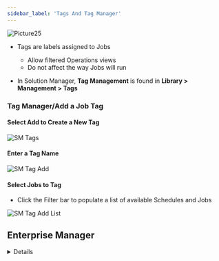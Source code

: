 ```yaml
---
sidebar_label: 'Tags And Tag Manager'
---
```


![Picture25](../static/imgbasic/Picture25.png)

* Tags are labels assigned to Jobs 
  * Allow filtered Operations views
  * Do not affect the way Jobs will run 

* In Solution Manager, **Tag Management** is found in **Library > Management > Tags**

### Tag Manager/Add a Job Tag

#### Select Add to Create a New Tag 

![SM Tags](../static/imgbasic/sm-tags.png)

#### Enter a Tag Name

![SM Tag Add](../static/imgbasic/sm-tag-add.png)

#### Select Jobs to Tag

* Click the Filter bar to populate a list of available Schedules and Jobs

![SM Tag Add List](../static/imgbasic/sm-tag-add-list.png)



## Enterprise Manager

<details>

![Picture26](../static/imgbasic/Picture26.png)  

#### Add a Job Tag

![Picture27](../static/imgbasic/Picture27.png)

#### Tag Manager

* Tag Manager provides an easy way to search and view any Jobs using that Tag 
* Allows for renaming and deleting Tags

![Picture28](../static/imgbasic/Picture28.png)

</details>